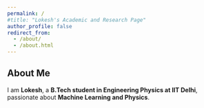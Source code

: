 ```yaml
---
permalink: /
#title: "Lokesh's Academic and Research Page"
author_profile: false
redirect_from:
  - /about/
  - /about.html
---
```

## About Me
I am **Lokesh**, a **B.Tech student in Engineering Physics at IIT Delhi**, passionate about **Machine Learning and Physics**. 

